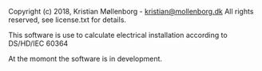  Copyright (c) 2018, Kristian Møllenborg - kristian@mollenborg.dk
 All rights reserved, see license.txt for details.

 
This software is use to calculate electrical installation according to DS/HD/IEC 60364

At the momont the software is in development.